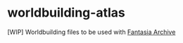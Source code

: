 # worldbuilding-atlas
[WIP] Worldbuilding files to be used with [Fantasia Archive](https://cartographyassets.com/assets/10089/fantasia-archive/)
